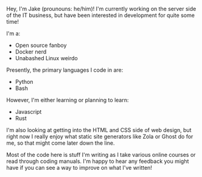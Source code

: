 Hey, I'm Jake (prounouns: he/him)! I'm currently working on the server side of the IT business, but have been interested in development for quite some time!

I'm a:
- Open source fanboy
- Docker nerd
- Unabashed Linux weirdo

Presently, the primary languages I code in are:
- Python
- Bash

However, I'm either learning or planning to learn:
- Javascript
- Rust

I'm also looking at getting into the HTML and CSS side of web design, but right now I really enjoy what static site generators like Zola or Ghost do for me, so that might come later down the line.

Most of the code here is stuff I'm writing as I take various online courses or read through coding manuals. I'm happy to hear any feedback you might have if you can see a way to improve on what I've written!
